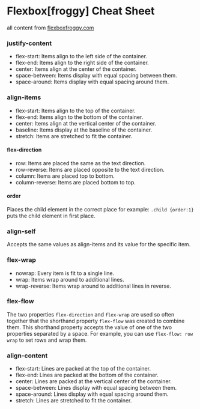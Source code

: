 # Flexbox[froggy] Cheat Sheet
all content from [flexboxfroggy.com]()

### justify-content
*   flex-start: Items align to the left side of the container.
*   flex-end: Items align to the right side of the container.
*   center: Items align at the center of the container.
*   space-between: Items display with equal spacing between them.
*   space-around: Items display with equal spacing around them.

### align-items
*   flex-start: Items align to the top of the container.
*   flex-end: Items align to the bottom of the container.
*   center: Items align at the vertical center of the container.
*   baseline: Items display at the baseline of the container.
*   stretch: Items are stretched to fit the container.

#### flex-direction
*   row: Items are placed the same as the text direction.
*   row-reverse: Items are placed opposite to the text direction.
*   column: Items are placed top to bottom.
*   column-reverse: Items are placed bottom to top.

#### order
Places the child element in the correct place for example:
`.child {order:1}` puts the child element in first place.

### align-self
Accepts the same values as align-items and its value for the specific item.

### flex-wrap 
* nowrap: Every item is fit to a single line.
* wrap: Items wrap around to additional lines.
* wrap-reverse: Items wrap around to additional lines in reverse.

### flex-flow
The two properties `flex-direction` and `flex-wrap` are used so often together that the shorthand property `flex-flow` was created to combine them. This shorthand property accepts the value of one of the two properties separated by a space. For example, you can use `flex-flow: row wrap` to set rows and wrap them.

### align-content
* flex-start: Lines are packed at the top of the container.
* flex-end: Lines are packed at the bottom of the container.
* center: Lines are packed at the vertical center of the container.
* space-between: Lines display with equal spacing between them.
* space-around: Lines display with equal spacing around them.
* stretch: Lines are stretched to fit the container.
